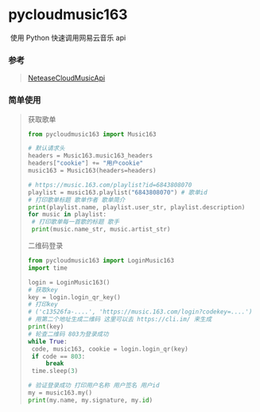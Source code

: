 # pycloudmusic163

​		使用 Python 快速调用网易云音乐 api

### 参考

> [NeteaseCloudMusicApi](https://github.com/Binaryify/NeteaseCloudMusicApi)
>
> 



### 简单使用

> 获取歌单
>
> ```python
> from pycloudmusic163 import Music163
> 
> # 默认请求头
> headers = Music163.music163_headers
> headers["cookie"] += "用户cookie"
> music163 = Music163(headers=headers)
> 
> # https://music.163.com/playlist?id=6843808070
> playlist = music163.playlist("6843808070") # 歌单id
> # 打印歌单标题 歌单作者 歌单简介
> print(playlist.name, playlist.user_str, playlist.description)
> for music in playlist:
>  # 打印歌单每一首歌的标题 歌手
>  print(music.name_str, music.artist_str)
> ```
>
> 二维码登录
>
> ```python
> from pycloudmusic163 import LoginMusic163
> import time
> 
> login = LoginMusic163()
> # 获取key
> key = login.login_qr_key()
> # 打印key
> # ('c13526fa-....', 'https://music.163.com/login?codekey=....')
> # 用第二个地址生成二维码 这里可以去 https://cli.im/ 来生成
> print(key)
> # 轮查二维码 803为登录成功
> while True:
>  code, music163, cookie = login.login_qr(key)
>  if code == 803:
>      break
>  time.sleep(3)
> 
> # 验证登录成功 打印用户名称 用户签名 用户id
> my = music163.my()
> print(my.name, my.signature, my.id)
> ```
>
>









